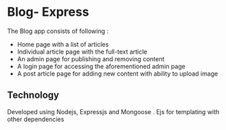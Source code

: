 # Blog- Express

The Blog app consists of following :

- Home page with a list of articles
- Individual article page with the full-text article
- An admin page for publishing and removing content
- A login page for accessing the aforementioned admin page
- A post article page for adding new content with ability to upload image

## Technology
Developed using Nodejs, Expressjs and Mongoose . Ejs for templating with other dependencies 
